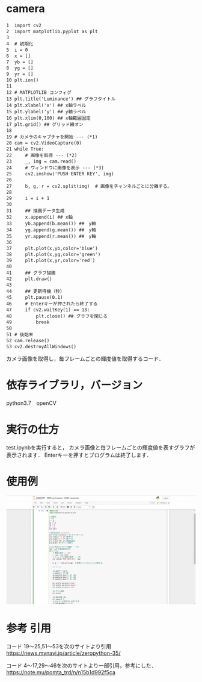 # camera

```
1  import cv2
2  import matplotlib.pyplot as plt
3 
4  # 初期化
5  i = 0
6  x = []
7  yb = []
8  yg = []
9  yr = []
10 plt.ion()
11
12 # MATPLOTLIB コンフィグ
13 plt.title('Luminance') ## グラフタイトル
14 plt.xlabel('x') ## x軸ラベル
15 plt.ylabel('y') ## y軸ラベル
16 plt.xlim(0,100) ## x軸範囲固定
17 plt.grid() ## グリッド線オン
18
19 # カメラのキャプチャを開始 --- (*1)
20 cam = cv2.VideoCapture(0)
21 while True:
22     # 画像を取得 --- (*2)
23     _, img = cam.read()
24     # ウィンドウに画像を表示 --- (*3)
25     cv2.imshow('PUSH ENTER KEY', img)
26 
27     b, g, r = cv2.split(img)  # 画像をチャンネルごとに分離する。
28     
29     i = i + 1
30    
31     ## 描画データ生成
32     x.append(i) ## x軸
33     yb.append(b.mean()) ##　y軸
34     yg.append(g.mean()) ##　y軸
35     yr.append(r.mean()) ##　y軸
36
37     plt.plot(x,yb,color='blue')
38     plt.plot(x,yg,color='green')
39     plt.plot(x,yr,color='red')
40
41     ## グラフ描画
42     plt.draw()
43    
44     ## 更新待機（秒）
45     plt.pause(0.1)
46     # Enterキーが押されたら終了する
47     if cv2.waitKey(1) == 13:
48         plt.close() ## グラフを閉じる
49         break
50
51 # 後始末
52 cam.release()
53 cv2.destroyAllWindows()
```

カメラ画像を取得し，毎フレームごとの輝度値を取得するコード．

# 依存ライブラリ，バージョン　
python3.7　openCV

# 実行の仕方
test.ipynbを実行すると，
カメラ画像と毎フレームごとの輝度値を表すグラフが表示されます．
Enterキーを押すとプログラムは終了します．

# 使用例
![demo](test.gif)

# 参考 引用

コード 19～25,51～53を次のサイトより引用
https://news.mynavi.jp/article/zeropython-35/

コード 4～17,29～46を次のサイトより一部引用，参考にした．
https://note.mu/pomta_trd/n/n15b1d992f5ca

